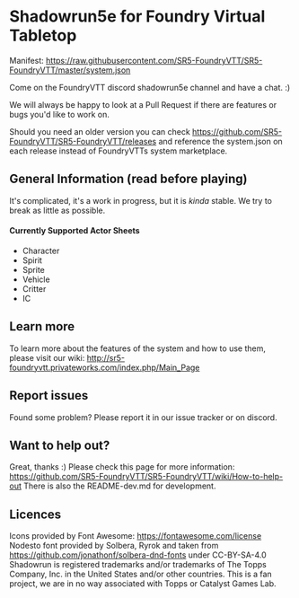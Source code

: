 # Shadowrun5e for Foundry Virtual Tabletop
Manifest: https://raw.githubusercontent.com/SR5-FoundryVTT/SR5-FoundryVTT/master/system.json

Come on the FoundryVTT discord shadowrun5e channel and have a chat. :)

We will always be happy to look at a Pull Request if there are features or bugs you'd like to work on.

Should you need an older version you can check https://github.com/SR5-FoundryVTT/SR5-FoundryVTT/releases and reference the system.json on each release instead of FoundryVTTs system marketplace.

## General Information (read before playing)
It's complicated, it's a work in progress, but it is _kinda_ stable. We try to break as little as possible.

#### Currently Supported Actor Sheets 
- Character
- Spirit
- Sprite
- Vehicle
- Critter
- IC

## Learn more
To learn more about the features of the system and how to use them, please visit our wiki: http://sr5-foundryvtt.privateworks.com/index.php/Main_Page

## Report issues
Found some problem? Please report it in our issue tracker or on discord.

## Want to help out?
Great, thanks :) Please check this page for more information: https://github.com/SR5-FoundryVTT/SR5-FoundryVTT/wiki/How-to-help-out
There is also the README-dev.md for development.

## Licences
Icons provided by Font Awesome: https://fontawesome.com/license
Nodesto font provided by Solbera, Ryrok and taken from https://github.com/jonathonf/solbera-dnd-fonts under CC-BY-SA-4.0
Shadowrun is registered trademarks and/or trademarks of The Topps Company, Inc. in the United States and/or other countries. This is a fan project, we are in no way associated with Topps or Catalyst Games Lab.
